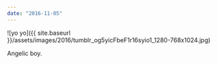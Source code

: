 ```yaml
---
date: "2016-11-05"
---
```


![yo yo]({{ site.baseurl }}/assets/images/2016/tumblr_og5yicFbeF1r16syio1_1280-768x1024.jpg)

Angelic boy.
